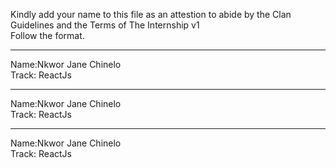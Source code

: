 Kindly add your name to this file as an attestion to abide by the Clan Guidelines and the Terms of The Internship v1
<br/> Follow the format.<br/> 
___
Name:Nkwor Jane Chinelo <br/>
Track: ReactJs
___
Name:Nkwor Jane Chinelo <br/>
Track: ReactJs
___
Name:Nkwor Jane Chinelo <br/>
Track: ReactJs
